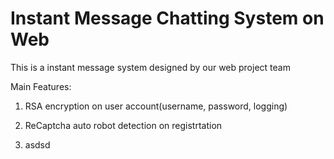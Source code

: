 # Instant Message Chatting System on Web

This is a instant message system designed by our web project team

Main Features:
1. RSA encryption on user account(username, password, logging)

2. ReCaptcha auto robot detection on registrtation

3. asdsd

